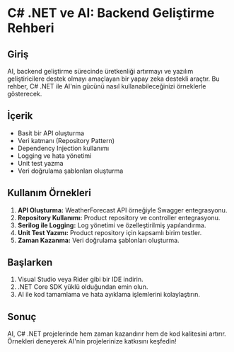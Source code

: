 # C# .NET ve AI: Backend Geliştirme Rehberi

## Giriş

AI, backend geliştirme sürecinde üretkenliği artırmayı ve yazılım geliştiricilere destek olmayı amaçlayan bir yapay zeka destekli araçtır. Bu rehber, C# .NET ile AI'nin gücünü nasıl kullanabileceğinizi örneklerle gösterecek.

## İçerik

- Basit bir API oluşturma
- Veri katmanı (Repository Pattern)
- Dependency Injection kullanımı
- Logging ve hata yönetimi
- Unit test yazma
- Veri doğrulama şablonları oluşturma

## Kullanım Örnekleri

1. **API Oluşturma:** WeatherForecast API örneğiyle Swagger entegrasyonu.
2. **Repository Kullanımı:** Product repository ve controller entegrasyonu.
3. **Serilog ile Logging:** Log yönetimi ve özelleştirilmiş yapılandırma.
4. **Unit Test Yazımı:** Product repository için kapsamlı birim testler.
5. **Zaman Kazanma:** Veri doğrulama şablonları oluşturma.

## Başlarken

1. Visual Studio veya Rider gibi bir IDE indirin.
2. .NET Core SDK yüklü olduğundan emin olun.
3. AI ile kod tamamlama ve hata ayıklama işlemlerini kolaylaştırın.

## Sonuç

AI, C# .NET projelerinde hem zaman kazandırır hem de kod kalitesini artırır. Örnekleri deneyerek AI'nin projelerinize katkısını keşfedin!
